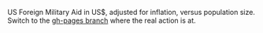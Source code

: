 US Foreign Military Aid in US$, adjusted for inflation, versus population size.
Switch to the [gh-pages branch](/tree/gh-pages/) where the real action is at.